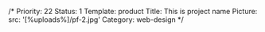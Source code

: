 /*
Priority: 22
Status: 1
Template: product
Title: This is project name
Picture:
  src: '[%uploads%]/pf-2.jpg'
Category: web-design
*/
